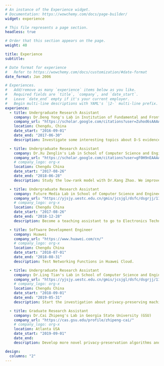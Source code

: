```yaml
---
# An instance of the Experience widget.
# Documentation: https://wowchemy.com/docs/page-builder/
widget: experience

# This file represents a page section.
headless: true

# Order that this section appears on the page.
weight: 40

title: Experience
subtitle:

# Date format for experience
#   Refer to https://wowchemy.com/docs/customization/#date-format
date_format: Jan 2006

# Experiences.
#   Add/remove as many `experience` items below as you like.
#   Required fields are `title`, `company`, and `date_start`.
#   Leave `date_end` empty if it's your current employer.
#   Begin multi-line descriptions with YAML's `|2-` multi-line prefix.
experience:
  - title: Undergraduate Research Assistant
    company: Dr.Deng Yong's Lab in Institution of Fundamental and Frontier Science (UESTC)
    company_url: "https://scholar.google.com/citations?user=Zuhod6sAAAAJ&hl=zh-CN"
    location: Chengdu, China
    date_start: "2016-09-01"
    date_end: "2017-06-30"
    description: Investigate some interesting topics about D-S evidence theory. The direction of determination is to solve the problem of fusion of related evidence sources.

  - title: Undergraduate Research Assistant
    company: Dr.Xu Zenglin's Lab in School of Computer Science and Engineering (UESTC)
    company_url: "https://scholar.google.com/citations?user=gF0H9nEAAAAJ&hl=zh-CN"
    # company_logo: org-x
    location: Chengdu China
    date_start: "2017-08-26"
    date_end: "2018-06-28"
    description: Study the low-rank model with Dr.Kang Zhao. We improved the image classification algorithm based on the low-rank model.

  - title: Undergraduate Research Assistant
    company: Future Media Lab in School of Computer Science and Engineering (UESTC)
    company_url: "https://yjsjy.uestc.edu.cn/gmis/jcsjgl/dsfc/dsgrjj/11705?yxsh=08"
    # company_logo: org-x
    location: Chengdu China
    date_start: "2017-08-26"
    date_end: "2018-12-28"
    description: Become a teaching assistant to go to Electronics Technology 29-th Institution of China to conduct Reinforcement Learning lectures with Professor Xie Ning.

  - title: Software Development Engineer
    company: Huawei
    company_url: "https://www.huawei.com/cn/"
    # company_logo: org-x
    location: Chengdu China
    date_start: "2018-07-01"
    date_end: "2018-08-31"
    description: Test Networking Functions in Huawei Cloud.

  - title: Undergraduate Research Assistant
    company: Dr.Ling Tian's Lab in School of Computer Science and Engineering (UESTC)
    company_url: "https://yjsjy.uestc.edu.cn/gmis/jcsjgl/dsfc/dsgrjj/11497?yxsh=08"
    # company_logo: org-x
    location: Chengdu China
    date_start: "2018-09-01"
    date_end: "2019-05-31"
    description: Start the investigation about privacy-preserving machine learning.

  - title: Graduate Research Assistant
    company: Dr.Cai Zhipeng's Lab in Georgia State University (GSU)
    company_url: "https://cas.gsu.edu/profile/zhipeng-cai/"
    # company_logo: org-x
    location: Atlanta USA
    date_start: "2019-09-01"
    date_end:
    description: Develop more novel privacy-preservation algorithms and design more efficient deep learning architectures.

design:
  columns: "2"
---
```

